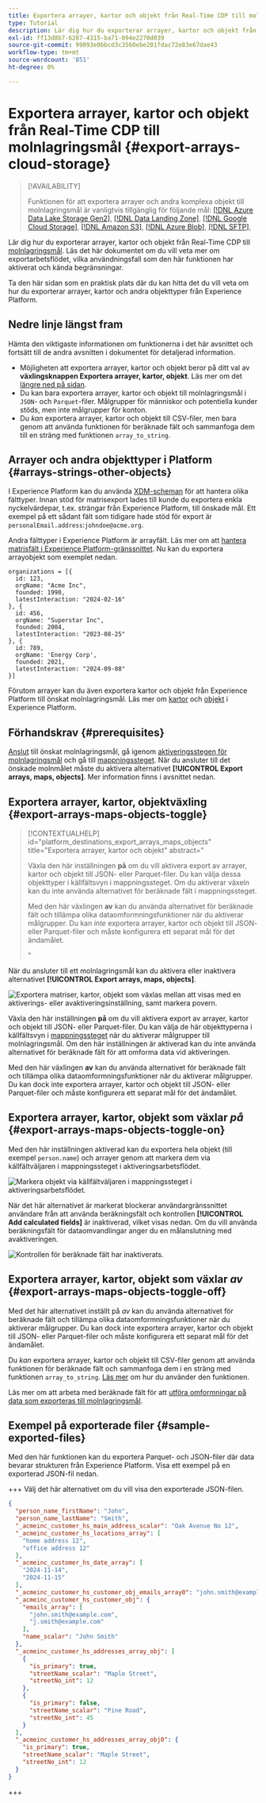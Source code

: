 ```yaml
---
title: Exportera arrayer, kartor och objekt från Real-Time CDP till molnlagringsmål
type: Tutorial
description: Lär dig hur du exporterar arrayer, kartor och objekt från Real-Time CDP till molnlagringsmål.
exl-id: ff13d8b7-6287-4315-ba71-094e2270d039
source-git-commit: 99093e0bbcd3c3560ebe201fdac72e83e67dae43
workflow-type: tm+mt
source-wordcount: '851'
ht-degree: 0%

---
```


# Exportera arrayer, kartor och objekt från Real-Time CDP till molnlagringsmål {#export-arrays-cloud-storage}

>[!AVAILABILITY]
>
>Funktionen för att exportera arrayer och andra komplexa objekt till molnlagringsmål är vanligtvis tillgänglig för följande mål: [[!DNL Azure Data Lake Storage Gen2]](../../destinations/catalog/cloud-storage/adls-gen2.md), [[!DNL Data Landing Zone]](../../destinations/catalog/cloud-storage/data-landing-zone.md), [[!DNL Google Cloud Storage]](../../destinations/catalog/cloud-storage/google-cloud-storage.md), [[!DNL Amazon S3]](../../destinations/catalog/cloud-storage/amazon-s3.md), [[!DNL Azure Blob]](../../destinations/catalog/cloud-storage/azure-blob.md), [[!DNL SFTP]](../../destinations/catalog/cloud-storage/sftp.md),

Lär dig hur du exporterar arrayer, kartor och objekt från Real-Time CDP till [molnlagringsmål](/help/destinations/catalog/cloud-storage/overview.md). Läs det här dokumentet om du vill veta mer om exportarbetsflödet, vilka användningsfall som den här funktionen har aktiverat och kända begränsningar.

Ta den här sidan som en praktisk plats där du kan hitta det du vill veta om hur du exporterar arrayer, kartor och andra objekttyper från Experience Platform.

## Nedre linje längst fram

Hämta den viktigaste informationen om funktionerna i det här avsnittet och fortsätt till de andra avsnitten i dokumentet för detaljerad information.

* Möjligheten att exportera arrayer, kartor och objekt beror på ditt val av **växlingsknappen Exportera arrayer, kartor, objekt**. Läs mer om det [längre ned på sidan](#export-arrays-maps-objects-toggle).
* Du kan bara exportera arrayer, kartor och objekt till molnlagringsmål i `JSON`- och `Parquet`-filer. Målgrupper för människor och potentiella kunder stöds, men inte målgrupper för konton.
* Du *kan* exportera arrayer, kartor och objekt till CSV-filer, men bara genom att använda funktionen för beräknade fält och sammanfoga dem till en sträng med funktionen `array_to_string`.

## Arrayer och andra objekttyper i Platform {#arrays-strings-other-objects}

I Experience Platform kan du använda [XDM-scheman](/help/xdm/home.md) för att hantera olika fälttyper. Innan stöd för matrisexport lades till kunde du exportera enkla nyckelvärdepar, t.ex. strängar från Experience Platform, till önskade mål. Ett exempel på ett sådant fält som tidigare hade stöd för export är `personalEmail.address`:`johndoe@acme.org`.

Andra fälttyper i Experience Platform är arrayfält. Läs mer om att [hantera matrisfält i Experience Platform-gränssnittet](/help/xdm/ui/fields/array.md). Nu kan du exportera arrayobjekt som exemplet nedan.

```
organizations = [{
  id: 123,
  orgName: "Acme Inc",
  founded: 1990,
  latestInteraction: "2024-02-16"
}, {
  id: 456,
  orgName: "Superstar Inc",
  founded: 2004,
  latestInteraction: "2023-08-25"
}, {
  id: 789,
  orgName: 'Energy Corp',
  founded: 2021,
  latestInteraction: "2024-09-08"
}]
```

Förutom arrayer kan du även exportera kartor och objekt från Experience Platform till önskat molnlagringsmål. Läs mer om [kartor](/help/xdm/ui/fields/map.md) och [objekt](/help/xdm/ui/fields/object.md) i Experience Platform.

## Förhandskrav {#prerequisites}

[Anslut](/help/destinations/ui/connect-destination.md) till önskat molnlagringsmål, gå igenom [aktiveringsstegen för molnlagringsmål](/help/destinations/ui/activate-batch-profile-destinations.md) och gå till [mappningssteget](/help/destinations/ui/activate-batch-profile-destinations.md#mapping). När du ansluter till det önskade molnmålet måste du aktivera alternativet **[!UICONTROL Export arrays, maps, objects]**. Mer information finns i avsnittet nedan.

## Exportera arrayer, kartor, objektväxling {#export-arrays-maps-objects-toggle}

>[!CONTEXTUALHELP]
>id="platform_destinations_export_arrays_maps_objects"
>title="Exportera arrayer, kartor och objekt"
>abstract="<p> Växla den här inställningen <b>på</b> om du vill aktivera export av arrayer, kartor och objekt till JSON- eller Parquet-filer. Du kan välja dessa objekttyper i källfältsvyn i mappningssteget. Om du aktiverar växeln kan du inte använda alternativet för beräknade fält i mappningssteget.</p><p>Med den här växlingen <b> av</b> kan du använda alternativet för beräknade fält och tillämpa olika dataomformningsfunktioner när du aktiverar målgrupper. Du kan <i>inte</i> exportera arrayer, kartor och objekt till JSON- eller Parquet-filer och måste konfigurera ett separat mål för det ändamålet.</p>"

När du ansluter till ett molnlagringsmål kan du aktivera eller inaktivera alternativet **[!UICONTROL Export arrays, maps, objects]**.

![Exportera matriser, kartor, objekt som växlas mellan att visas med en aktiverings- eller avaktiveringsinställning, samt markera povern.](/help/destinations/assets/ui/export-arrays-calculated-fields/export-objects-toggle.gif)

Växla den här inställningen **på** om du vill aktivera export av arrayer, kartor och objekt till JSON- eller Parquet-filer. Du kan välja de här objekttyperna i källfältsvyn i [mappningssteget](/help/destinations/ui/activate-batch-profile-destinations.md#mapping) när du aktiverar målgrupper till molnlagringsmål. Om den här inställningen är aktiverad kan du inte använda alternativet för beräknade fält för att omforma data vid aktiveringen.

Med den här växlingen **av** kan du använda alternativet för beräknade fält och tillämpa olika dataomformningsfunktioner när du aktiverar målgrupper. Du kan dock inte exportera arrayer, kartor och objekt till JSON- eller Parquet-filer och måste konfigurera ett separat mål för det ändamålet.

## Exportera arrayer, kartor, objekt som växlar *på* {#export-arrays-maps-objects-toggle-on}

Med den här inställningen aktiverad kan du exportera hela objekt (till exempel `person.name`) och arrayer genom att markera dem via källfältväljaren i mappningssteget i aktiveringsarbetsflödet.

![Markera objekt via källfältväljaren i mappningssteget i aktiveringsarbetsflödet.](/help/destinations/assets/ui/export-arrays-calculated-fields/select-object.gif)

När det här alternativet är markerat blockerar användargränssnittet användare från att använda beräkningsfält och kontrollen **[!UICONTROL Add calculated fields]** är inaktiverad, vilket visas nedan. Om du vill använda beräkningsfält för dataomvandlingar anger du en målanslutning med avaktiveringen.

![Kontrollen för beräknade fält har inaktiverats.](/help/destinations/assets/ui/export-arrays-calculated-fields/calculated-fields-disabled.png)

## Exportera arrayer, kartor, objekt som växlar *av* {#export-arrays-maps-objects-toggle-off}

Med det här alternativet inställt på *av* kan du använda alternativet för beräknade fält och tillämpa olika dataomformningsfunktioner när du aktiverar målgrupper. Du kan dock inte exportera arrayer, kartor och objekt till JSON- eller Parquet-filer och måste konfigurera ett separat mål för det ändamålet.

Du *kan* exportera arrayer, kartor och objekt till CSV-filer genom att använda funktionen för beräknade fält och sammanfoga dem i en sträng med funktionen `array_to_string`. [Läs mer](#array-to-string-function-export-arrays) om hur du använder den funktionen.

Läs mer om att arbeta med beräknade fält för att [utföra omformningar på data som exporteras till molnlagringsmål](/help/destinations/ui/data-transformations-calculated-fields.md).

## Exempel på exporterade filer {#sample-exported-files}

Med den här funktionen kan du exportera Parquet- och JSON-filer där data bevarar strukturen från Experience Platform. Visa ett exempel på en exporterad JSON-fil nedan.

+++ Välj det här alternativet om du vill visa den exporterade JSON-filen.

```json
{
  "person_name_firstName": "John",
  "person_name_lastName": "Smith",
  "_acmeinc_customer_hs_main_address_scalar": "Oak Avenue No 12",
  "_acmeinc_customer_hs_locations_array": [
    "home address 12",
    "office address 12"
  ],
  "_acmeinc_customer_hs_date_array": [
    "2024-11-14",
    "2024-11-15"
  ],
  "_acmeinc_customer_hs_customer_obj_emails_array0": "john.smith@example.com",
  "_acmeinc_customer_hs_customer_obj": {
    "emails_array": [
      "john.smith@example.com",
      "j.smith@example.com"
    ],
    "name_scalar": "John Smith"
  },
  "_acmeinc_customer_hs_addresses_array_obj": [
    {
      "is_primary": true,
      "streetName_scalar": "Maple Street",
      "streetNo_int": 12
    },
    {
      "is_primary": false,
      "streetName_scalar": "Pine Road",
      "streetNo_int": 45
    }
  ],
  "_acmeinc_customer_hs_addresses_array_obj0": {
    "is_primary": true,
    "streetName_scalar": "Maple Street",
    "streetNo_int": 12
  }
}
```

+++